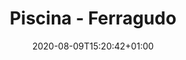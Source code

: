 ---
title: "Piscina - Ferragudo"
date: 2020-08-09T15:20:42+01:00

images: 
  - "img/ferro.jpeg"
  - "img/cofragem.jpeg"

date_to_show: "Junho 2019"
text: "You can write here details about this work."

draft: false
---